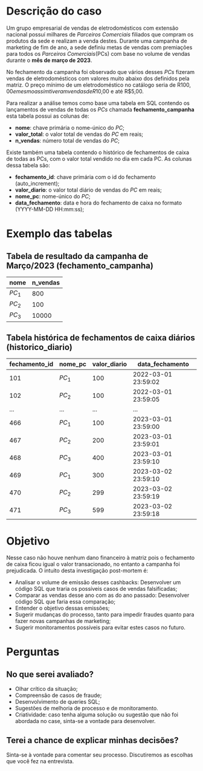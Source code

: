 # Descrição do caso
Um grupo empresarial de vendas de eletrodomésticos com extensão nacional possuí milhares de *Parceiros Comerciais* filiados que compram os produtos da sede e realizam a venda destes. Durante uma campanha de marketing de fim de ano, a sede definiu metas de vendas com premiações para todos os *Parceiros Comerciais*(PCs) com base no volume de vendas durante o **mês de março de 2023**.

No fechamento da campanha foi observado que vários desses *PCs* fizeram vendas de eletrodomésticos com valores muito abaixo dos definidos pela matriz. O preço mínimo de um eletrodoméstico no catálogo seria de R$100,00 e mesmo assim tiveram vendas de R$10,00 e até R$5,00.

Para realizar a análise temos como base uma tabela em SQL contendo os lançamentos de vendas de todas os *PCs* chamada **fechamento_campanha** esta tabela possui as colunas de:

- **nome**: chave primária o nome-único do *PC*; 
- **valor_total**: o valor total de vendas do *PC* em reais;  
- **n_vendas**: número total de vendas do *PC*;

Existe também uma tabela contendo o histórico de fechamentos de caixa de todas as PCs, com o valor total vendido no dia em cada PC. As colunas dessa tabela são:
- **fechamento_id**: chave primária com o id do fechamento (auto_increment); 
- **valor_diario**: o valor total diário de vendas do *PC* em reais;  
- **nome_pc**: nome-único do *PC*;
- **data_fechamento**: data e hora do fechamento de caixa no formato (YYYY-MM-DD HH:mm:ss);

# Exemplo das tabelas

## Tabela de resultado da campanha de Março/2023 (fechamento_campanha)
|  nome  | n_vendas |
|--------|----------|
| $PC_1$ | 800      |
| $PC_2$ | 100      |
| $PC_3$ | 10000    |

## Tabela histórica de fechamentos de caixa diários (historico_diario)
| fechamento_id | nome_pc   | valor_diario | data_fechamento     |
|---------------|-----------|--------------|---------------------|
| 101           | $PC_1$    | 100          | 2022-03-01 23:59:02 |
| 102           | $PC_2$    | 100          | 2022-03-01 23:59:05 |
| ...           | ...    | ...          | ... |
| 466           | $PC_1$    | 100          | 2023-03-01 23:59:00 |
| 467           | $PC_2$    | 200          | 2023-03-01 23:59:01 |
| 468           | $PC_3$    | 400          | 2023-03-01 23:59:10 |
| 469           | $PC_1$    | 300          | 2023-03-02 23:59:10 |
| 470           | $PC_2$    | 299          | 2023-03-02 23:59:19 |
| 471           | $PC_3$    | 599          | 2023-03-02 23:59:18 |

# Objetivo
Nesse caso não houve nenhum dano financeiro à matriz pois o fechamento de caixa ficou igual o valor transacionado, no entanto a campanha foi prejudicada. O intuito desta investigação post-mortem é:
- Analisar o volume de emissão desses cashbacks: Desenvolver um código SQL que traria os possíveis casos de vendas falsificadas;
- Comparar as vendas desse ano com as do ano passado: Desenvolver código SQL que faria essa comparação;
- Entender o objetivo dessas emissões;
- Sugerir mudanças do processo, tanto para impedir fraudes quanto para fazer novas campanhas de marketing;
- Sugerir monitoramentos possíveis para evitar estes casos no futuro.

# Perguntas
## No que serei avaliado?
- Olhar crítico da situação;
- Compreensão de casos de fraude;
- Desenvolvimento de queries SQL; 
- Sugestões de melhoria de processo e de monitoramento.
- Criatividade: caso tenha alguma solução ou sugestão que não foi abordada no case, sinta-se a vontade para desenvolver.

## Terei a chance de explicar minhas decisões?
Sinta-se à vontade para comentar seu processo. Discutiremos as escolhas que você fez na entrevista.
